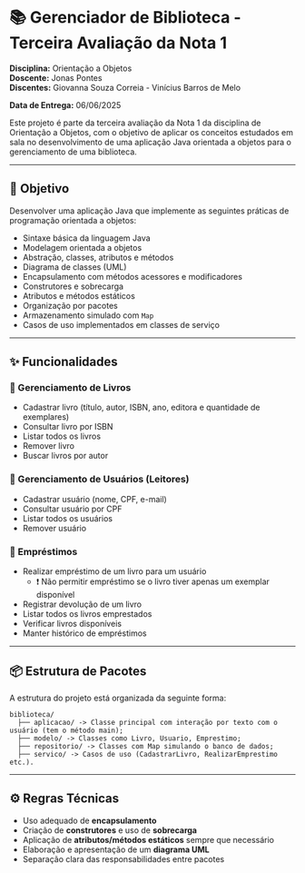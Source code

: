 # 📚 Gerenciador de Biblioteca - Terceira Avaliação da Nota 1

**Disciplina:** Orientação a Objetos  
**Doscente:** Jonas Pontes  
**Discentes:** Giovanna Souza Correia - Vinícius Barros de Melo      

**Data de Entrega:** 06/06/2025  

Este projeto é parte da terceira avaliação da Nota 1 da disciplina de Orientação a Objetos, com o objetivo de aplicar os conceitos estudados em sala no desenvolvimento de uma aplicação Java orientada a objetos para o gerenciamento de uma biblioteca.

---

## 🎯 Objetivo

Desenvolver uma aplicação Java que implemente as seguintes práticas de programação orientada a objetos:

- Sintaxe básica da linguagem Java
- Modelagem orientada a objetos
- Abstração, classes, atributos e métodos
- Diagrama de classes (UML)
- Encapsulamento com métodos acessores e modificadores
- Construtores e sobrecarga
- Atributos e métodos estáticos
- Organização por pacotes
- Armazenamento simulado com `Map`
- Casos de uso implementados em classes de serviço

---

## ✨ Funcionalidades

### 📖 Gerenciamento de Livros

- Cadastrar livro (título, autor, ISBN, ano, editora e quantidade de exemplares)
- Consultar livro por ISBN
- Listar todos os livros
- Remover livro
- Buscar livros por autor

### 👤 Gerenciamento de Usuários (Leitores)

- Cadastrar usuário (nome, CPF, e-mail)
- Consultar usuário por CPF
- Listar todos os usuários
- Remover usuário

### 🔄 Empréstimos

- Realizar empréstimo de um livro para um usuário  
  - ❗ Não permitir empréstimo se o livro tiver apenas um exemplar disponível
- Registrar devolução de um livro
- Listar todos os livros emprestados
- Verificar livros disponíveis
- Manter histórico de empréstimos

---

## 📦 Estrutura de Pacotes

A estrutura do projeto está organizada da seguinte forma:

    biblioteca/
      ├── aplicacao/ -> Classe principal com interação por texto com o usuário (tem o método main);
      ├── modelo/ -> Classes como Livro, Usuario, Emprestimo;
      ├── repositorio/ -> Classes com Map simulando o banco de dados;
      ├── servico/ -> Casos de uso (CadastrarLivro, RealizarEmprestimo etc.).


---

## ⚙️ Regras Técnicas

- Uso adequado de **encapsulamento**
- Criação de **construtores** e uso de **sobrecarga**
- Aplicação de **atributos/métodos estáticos** sempre que necessário
- Elaboração e apresentação de um **diagrama UML**
- Separação clara das responsabilidades entre pacotes

